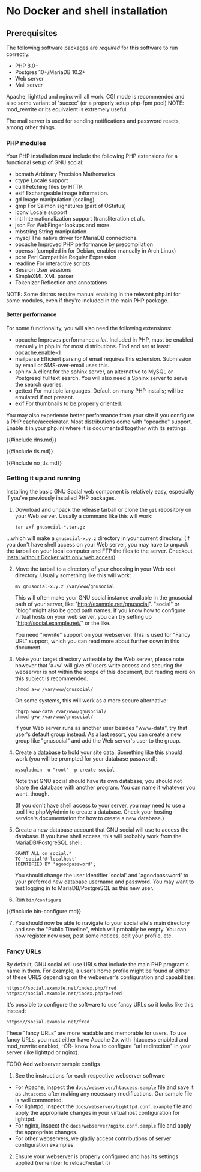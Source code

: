 # No Docker and shell installation

## Prerequisites

The following software packages are *required* for this software to
run correctly.

 - PHP 8.0+
 - Postgres 10+/MariaDB 10.2+
 - Web server
 - Mail server

Apache, lighttpd and nginx will all work. CGI mode is recommended and
also some variant of 'suexec' (or a properly setup php-fpm pool)
NOTE: mod_rewrite or its equivalent is extremely useful.

The mail server is used for sending notifications and password resets,
among other things.

### PHP modules

Your PHP installation must include the following PHP extensions for a
functional setup of GNU social:

 - bcmath     Arbitrary Precision Mathematics
 - ctype      Locale support
 - curl       Fetching files by HTTP.
 - exif       Exchangeable image information.
 - gd         Image manipulation (scaling).
 - gmp        For Salmon signatures (part of OStatus)
 - iconv      Locale support
 - intl       Internationalization support (transliteration et al).
 - json       For WebFinger lookups and more.
 - mbstring   String manipulation
 - mysql      The native driver for MariaDB connections.
 - opcache    Improved PHP performance by precompilation
 - openssl    (compiled in for Debian, enabled manually in Arch Linux)
 - pcre       Perl Compatible Regular Expression
 - readline   For interactive scripts
 - Session    User sessions
 - SimpleXML  XML parser
 - Tokenizer  Reflection and annotations

NOTE: Some distros require manual enabling in the relevant php.ini for
some modules, even if they're included in the main PHP package.

#### Better performance

For some functionality, you will also need the following extensions:

 - opcache       Improves performance a _lot_. Included in PHP, must be
                 enabled manually in php.ini for most distributions. Find
                 and set at least:  opcache.enable=1
 - mailparse     Efficient parsing of email requires this extension.
                 Submission by email or SMS-over-email uses this.
 - sphinx        A client for the sphinx server, an alternative to MySQL
                 or Postgresql fulltext search. You will also need a
                 Sphinx server to serve the search queries.
 - gettext       For multiple languages. Default on many PHP installs;
                 will be emulated if not present.
 - exif          For thumbnails to be properly oriented.

You may also experience better performance from your site if you configure
a PHP cache/accelerator. Most distributions come with "opcache" support.
Enable it in your php.ini where it is documented together with its settings.

{{#include dns.md}}

{{#include tls.md}}

{{#include no_tls.md}}

### Getting it up and running

Installing the basic GNU Social web component is relatively easy,
especially if you've previously installed PHP packages.

 1. Download and unpack the release tarball or clone the `git` repository on
    your Web server. Usually a command like this will work:

    ```
    tar zxf gnusocial-*.tar.gz
    ```

   ...which will make a `gnusocial-x.y.z` directory in your current directory.
   (If you don't have shell access on your Web server, you may have to unpack
   the tarball on your local computer and FTP the files to the server. Checkout
   [Instal without Docker with only web access](./install/no_docker_web.md))

 2. Move the tarball to a directory of your choosing in your Web root
    directory. Usually something like this will work:

    ```
    mv gnusocial-x.y.z /var/www/gnusocial
    ```

    This will often make your GNU social instance available in the gnusocial
    path of your server, like "http://example.net/gnusocial". "social" or
    "blog" might also be good path names. If you know how to configure
    virtual hosts on your web server, you can try setting up
    "http://social.example.net/" or the like.
 
    You need "rewrite" support on your webserver. This is used for "Fancy URL"
    support, which you can read more about further down in this
    document.
 
 3. Make your target directory writeable by the Web server, please note however
    that 'a+w' will give _all_ users write access and securing the webserver is
    not within the scope of this document, but reading more on this subject is
    recommended.

    ```
    chmod a+w /var/www/gnusocial/
    ```
 
    On some systems, this will work as a more secure alternative:

    ```
    chgrp www-data /var/www/gnusocial/
    chmod g+w /var/www/gnusocial/
    ```
 
    If your Web server runs as another user besides "www-data", try
    that user's default group instead. As a last resort, you can create
    a new group like "gnusocial" and add the Web server's user to the group.
 
 4. Create a database to hold your site data. Something like this
    should work (you will be prompted for your database password):

    ```
    mysqladmin -u "root" -p create social
    ```
 
    Note that GNU social should have its own database; you should not share
    the database with another program. You can name it whatever you want,
    though.
  
    (If you don't have shell access to your server, you may need to use
    a tool like phpMyAdmin to create a database. Check your hosting
    service's documentation for how to create a new database.)
  
 5. Create a new database account that GNU social will use to access the
    database. If you have shell access, this will probably work from the
    MariaDB/PostgreSQL shell:
  
        GRANT ALL on social.*
        TO 'social'@'localhost'
        IDENTIFIED BY 'agoodpassword';
  
    You should change the user identifier 'social' and 'agoodpassword'
    to your preferred new database username and password. You may want to
    test logging in to MariaDB/PostgreSQL as this new user.
  
 6. Run `bin/configure`

{{#include bin-configure.md}}
  
 7. You should now be able to navigate to your social site's main directory
    and see the "Public Timeline", which will probably be empty. You can
    now register new user, post some notices, edit your profile, etc.

### Fancy URLs

By default, GNU social will use URLs that include the main PHP program's
name in them. For example, a user's home profile might be found at either
of these URLS depending on the webserver's configuration and capabilities:

    https://social.example.net/index.php/fred
    https://social.example.net/index.php?p=fred

It's possible to configure the software to use fancy URLs so it looks like
this instead:

    https://social.example.net/fred

These "fancy URLs" are more readable and memorable for users. To use
fancy URLs, you must either have Apache 2.x with .htaccess enabled and
mod_rewrite enabled, -OR- know how to configure "url redirection" in
your server (like lighttpd or nginx).

TODO Add webserver sample configs

1. See the instructions for each respective webserver software

 - For Apache, inspect the `docs/webserver/htaccess.sample` file and save it as
   `.htaccess` after making any necessary modifications. Our sample
   file is well commented.
 - For lighttpd, inspect the `docs/webserver/lighttpd.conf.example` file and apply the
   appropriate changes in your virtualhost configuration for lighttpd.
 - For nginx, inspect the `docs/webserver/nginx.conf.sample` file and apply the appropriate
   changes.
 - For other webservers, we gladly accept contributions of
   server configuration examples.

2. Ensure your webserver is properly configured and has its settings
applied (remember to reload/restart it)

